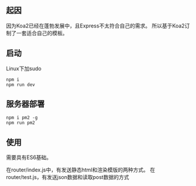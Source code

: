 ## 起因
因为Koa2已经在蓬勃发展中，且Express不太符合自己的需求。
所以基于Koa2订制了一套适合自己的模板。

## 启动
Linux下加sudo
```
npm i
npm run dev
```
## 服务器部署
```
npm i pm2 -g
npm run pm2
```

## 使用
需要具有ES6基础。

在router/index.js中，有发送静态html和渲染模版的两种方式。
在router/test.js，有发送json数据和读取post数据的方式
